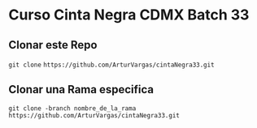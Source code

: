 
# Curso Cinta Negra CDMX Batch 33

## Clonar este Repo

`git clone` `https://github.com/ArturVargas/cintaNegra33.git`

## Clonar una Rama especifica

`git clone -branch nombre_de_la_rama https://github.com/ArturVargas/cintaNegra33.git`